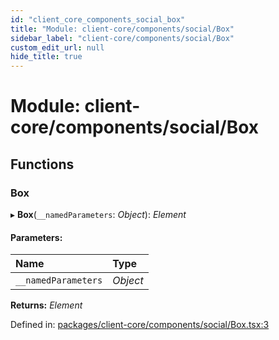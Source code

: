 ```yaml
---
id: "client_core_components_social_box"
title: "Module: client-core/components/social/Box"
sidebar_label: "client-core/components/social/Box"
custom_edit_url: null
hide_title: true
---
```


# Module: client-core/components/social/Box

## Functions

### Box

▸ **Box**(`__namedParameters`: *Object*): *Element*

#### Parameters:

Name | Type |
:------ | :------ |
`__namedParameters` | *Object* |

**Returns:** *Element*

Defined in: [packages/client-core/components/social/Box.tsx:3](https://github.com/xr3ngine/xr3ngine/blob/9d253dc38/packages/client-core/components/social/Box.tsx#L3)

